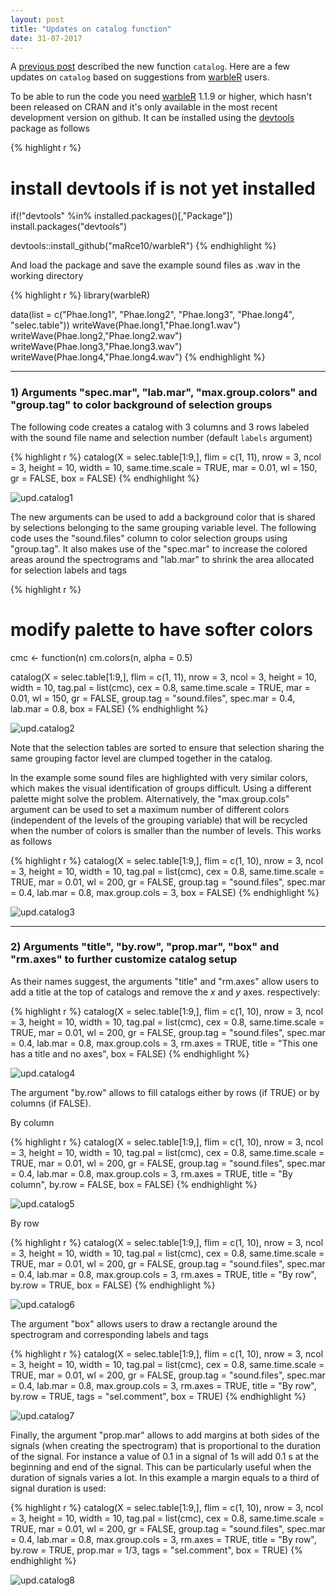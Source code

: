 ```yaml
---
layout: post
title: "Updates on catalog function"
date: 31-07-2017
---
```


A [previous post](https://marce10.github.io/2017/03/17/Creating_song_catalogs.html) described the new function `catalog`. Here are a few updates on `catalog` based on suggestions from [warbleR](https://cran.r-project.org/package=warbleR) users.

To be able to run the code you need [warbleR](https://cran.r-project.org/package=warbleR) 1.1.9 or higher, which hasn't been released on CRAN and it's only available in the most recent development version on github. It can be installed using the [devtools](https://cran.r-project.org/package=devtools) package as follows


{% highlight r %}
# install devtools if is not yet installed
if(!"devtools" %in% installed.packages()[,"Package"]) install.packages("devtools")

devtools::install_github("maRce10/warbleR")
{% endhighlight %}

And load the package and save the example sound files as .wav in the working directory


{% highlight r %}
library(warbleR)

data(list = c("Phae.long1", "Phae.long2", "Phae.long3", 
              "Phae.long4", "selec.table"))
writeWave(Phae.long1,"Phae.long1.wav")
writeWave(Phae.long2,"Phae.long2.wav")
writeWave(Phae.long3,"Phae.long3.wav")
writeWave(Phae.long4,"Phae.long4.wav")
{% endhighlight %}

---

### 1) Arguments "spec.mar", "lab.mar", "max.group.colors" and "group.tag" to color background of selection groups


The following code creates a catalog with 3 columns and 3 rows labeled with the sound file name and selection number (default `labels` argument)


{% highlight r %}
catalog(X = selec.table[1:9,], flim = c(1, 11), nrow = 3, ncol = 3, 
        height = 10, width = 10, same.time.scale = TRUE, mar = 0.01, 
        wl = 150, gr = FALSE, box = FALSE)
{% endhighlight %}

![upd.catalog1](/img/Updates_Catalog_p1.png)

The new arguments can be used to add a background color that is shared by selections belonging to the same grouping variable level. The following code uses the "sound.files" column to color selection groups using "group.tag". It also makes use of the "spec.mar" to increase the colored areas around the spectrograms and "lab.mar" to shrink the area allocated for selection labels and tags


{% highlight r %}
# modify palette to have softer colors
cmc <- function(n) cm.colors(n, alpha = 0.5)

catalog(X = selec.table[1:9,], flim = c(1, 11), nrow = 3, ncol = 3, 
        height = 10, width = 10, tag.pal = list(cmc), cex = 0.8,
        same.time.scale = TRUE, mar = 0.01, wl = 150, gr = FALSE, 
        group.tag = "sound.files", spec.mar = 0.4, lab.mar = 0.8, box = FALSE)
{% endhighlight %}

![upd.catalog2](/img/Updates_Catalog_p2.png)


Note that the selection tables are sorted to ensure that selection sharing the same grouping factor level are clumped together in the catalog.

In the example some sound files are highlighted with very similar colors, which makes the visual identification of groups difficult. Using a different palette might solve the problem. Alternatively, the "max.group.cols" argument can be used to set a maximum number of different colors (independent of the levels of the grouping variable) that will be recycled when the number of colors is smaller than the number of levels. This works as follows


{% highlight r %}
catalog(X = selec.table[1:9,], flim = c(1, 10), nrow = 3, ncol = 3, 
        height = 10, width = 10, tag.pal = list(cmc), cex = 0.8,
        same.time.scale = TRUE, mar = 0.01, wl = 200, gr = FALSE, 
        group.tag = "sound.files", spec.mar = 0.4, lab.mar = 0.8,
        max.group.cols = 3, box = FALSE)
{% endhighlight %}

![upd.catalog3](/img/Updates_Catalog_p3.png)

---

### 2) Arguments "title", "by.row", "prop.mar", "box" and "rm.axes" to further customize catalog setup


As their names suggest, the arguments "title" and "rm.axes" allow users to add a title at the top of catalogs and remove the *x* and *y* axes. respectively:


{% highlight r %}
catalog(X = selec.table[1:9,], flim = c(1, 10), nrow = 3, ncol = 3, 
        height = 10, width = 10, tag.pal = list(cmc), cex = 0.8,
        same.time.scale = TRUE, mar = 0.01, wl = 200, gr = FALSE, 
        group.tag = "sound.files", spec.mar = 0.4, lab.mar = 0.8,
        max.group.cols = 3, rm.axes = TRUE, 
        title = "This one has a title and no axes", box = FALSE)
{% endhighlight %}

![upd.catalog4](/img/Updates_Catalog_p4.png)


The argument "by.row" allows to fill catalogs either by rows (if TRUE) or by columns (if FALSE).

By column


{% highlight r %}
catalog(X = selec.table[1:9,], flim = c(1, 10), nrow = 3, ncol = 3, 
        height = 10, width = 10, tag.pal = list(cmc), cex = 0.8,
        same.time.scale = TRUE, mar = 0.01, wl = 200, gr = FALSE, 
        group.tag = "sound.files", spec.mar = 0.4, lab.mar = 0.8,
        max.group.cols = 3, rm.axes = TRUE, title = "By column", 
        by.row = FALSE, box = FALSE)
{% endhighlight %}

![upd.catalog5](/img/Updates_Catalog_p5.png)

By row


{% highlight r %}
catalog(X = selec.table[1:9,], flim = c(1, 10), nrow = 3, ncol = 3, 
        height = 10, width = 10, tag.pal = list(cmc), cex = 0.8,
        same.time.scale = TRUE, mar = 0.01, wl = 200, gr = FALSE, 
        group.tag = "sound.files", spec.mar = 0.4, lab.mar = 0.8,
        max.group.cols = 3, rm.axes = TRUE, title = "By row", 
        by.row = TRUE, box = FALSE)
{% endhighlight %}

![upd.catalog6](/img/Updates_Catalog_p6.png)

The argument "box" allows users to draw a rectangle around the spectrogram and corresponding labels and tags


{% highlight r %}
catalog(X = selec.table[1:9,], flim = c(1, 10), nrow = 3, ncol = 3, 
        height = 10, width = 10, tag.pal = list(cmc), cex = 0.8,
        same.time.scale = TRUE, mar = 0.01, wl = 200, gr = FALSE, 
        group.tag = "sound.files", spec.mar = 0.4, lab.mar = 0.8,
        max.group.cols = 3, rm.axes = TRUE, title = "By row", 
        by.row = TRUE, tags = "sel.comment", box = TRUE)
{% endhighlight %}

![upd.catalog7](/img/Updates_Catalog_p7.png)


Finally, the argument "prop.mar" allows to add margins at both sides of the signals (when creating the spectrogram) that is proportional to the duration of the signal. For instance a value of 0.1 in a signal of 1s will add 0.1 s at the beginning and end of the signal. This can be particularly useful when the duration of signals varies a lot. In this example a margin equals to a third of signal duration is used:


{% highlight r %}
catalog(X = selec.table[1:9,], flim = c(1, 10), nrow = 3, ncol = 3, 
        height = 10, width = 10, tag.pal = list(cmc), cex = 0.8,
        same.time.scale = TRUE, mar = 0.01, wl = 200, gr = FALSE, 
        group.tag = "sound.files", spec.mar = 0.4, lab.mar = 0.8,
        max.group.cols = 3, rm.axes = TRUE, title = "By row", 
        by.row = TRUE, prop.mar = 1/3, tags = "sel.comment", box = TRUE)
{% endhighlight %}

![upd.catalog8](/img/Updates_Catalog_p8.png)
